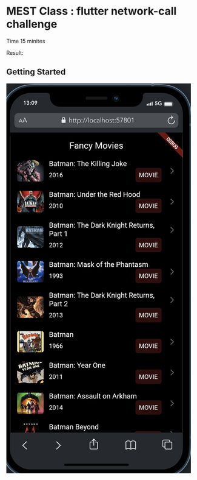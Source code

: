 # MEST Class : flutter network-call challenge

Time 15 minites

Result:

## Getting Started

![First Screen!](assets/movies.png)
